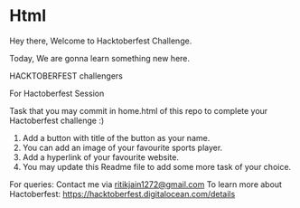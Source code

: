 # Html
Hey there, Welcome to Hacktoberfest Challenge.

Today, We are gonna learn something new here.

HACKTOBERFEST challengers

For Hactoberfest Session

Task that you may commit in home.html of this repo to complete your Hactoberfest challenge :)

1. Add a button with title of the button as your name.
2. You can add an image of your favourite sports player.
3. Add a hyperlink of your favourite website.
4. You may update this Readme file to add some more task of your choice.

For queries: Contact me via ritikjain1272@gmail.com
To learn more about Hactoberfest: https://hacktoberfest.digitalocean.com/details

